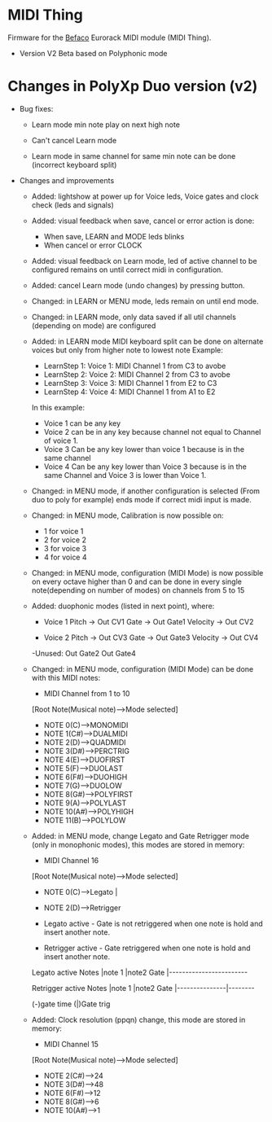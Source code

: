 # MIDI Thing
Firmware for the [Befaco](http://befaco.org) Eurorack MIDI module (MIDI Thing).

- Version V2 Beta based on Polyphonic mode

# Changes in PolyXp Duo version (v2)

- Bug fixes:
	- Learn mode min note play on next high note
	
	- Can't cancel Learn mode 
	
	- Learn mode in same channel for same min note can be done (incorrect keyboard split)

- Changes and improvements
	- Added: lightshow at power up for Voice leds, Voice gates and clock check (leds and signals)
	
	- Added: visual feedback when save, cancel or error action is done:
		- When save, LEARN and MODE leds blinks 
		- When cancel or error CLOCK
		
	- Added: visual feedback on Learn mode, led of active channel to be configured remains 
		on until correct midi in configuration.
		
	- Added: cancel Learn mode (undo changes) by pressing button.
	
	- Changed: in LEARN or MENU mode, leds remain on until end mode.
	
	- Changed: in LEARN mode, only data saved if all util channels (depending on mode) are configured
	
	- Added: in LEARN mode MIDI keyboard split can be done on alternate voices but only from higher note 
		to lowest note Example:
		- LearnStep 1: Voice 1: MIDI Channel 1 from C3 to avobe
		- LearnStep 2: Voice 2: MIDI Channel 2 from C3 to avobe
		- LearnStep 3: Voice 3: MIDI Channel 1 from E2 to C3
		- LearnStep 4: Voice 4: MIDI Channel 1 from A1 to E2
 
		In this example:
		- Voice 1 can be any key
		- Voice 2 can be in any key because channel not equal to Channel of voice 1.
		- Voice 3 Can be any key lower than voice 1 because is in the same channel
		- Voice 4 Can be any key lower than Voice 3 because is in the same Channel and Voice 3 is lower than Voice 1.
		
	- Changed: in MENU mode, if another configuration is selected (From duo to poly for example) 
		ends mode if correct midi input is made.
		
	- Changed: in MENU mode, Calibration is now possible on:
		- 1 for voice 1
		- 2 for voice 2
		- 3 for voice 3
		- 4 for voice 4
		
	- Changed: in MENU mode, configuration (MIDI Mode) is now possible on every octave higher than 0 
		and can be done in every single note(depending on number of modes) on channels from 5 to 15
	
	- Added: duophonic modes (listed in next point), where:
		- Voice 1
			Pitch 	 -> Out CV1
			Gate	 -> Out Gate1
			Velocity ->	Out CV2

		- Voice 2
			Pitch	 -> Out CV3
			Gate	 -> Out Gate3
			Velocity ->	Out CV4

		-Unused: 
			Out Gate2
			Out Gate4
		
	- Changed: in MENU mode, configuration (MIDI Mode) can be done with this MIDI notes:
		- MIDI Channel from 1 to 10

		[Root Note(Musical note)-->Mode selected]
		- NOTE 0(C)-->MONOMIDI
		- NOTE 1(C#)-->DUALMIDI
		- NOTE 2(D)-->QUADMIDI
		- NOTE 3(D#)-->PERCTRIG
		- NOTE 4(E)-->DUOFIRST
		- NOTE 5(F)-->DUOLAST
		- NOTE 6(F#)-->DUOHIGH
		- NOTE 7(G)-->DUOLOW
		- NOTE 8(G#)-->POLYFIRST
		- NOTE 9(A)-->POLYLAST
		- NOTE 10(A#)-->POLYHIGH
		- NOTE 11(B)-->POLYLOW

	- Added: in MENU mode, change Legato and Gate Retrigger mode (only in monophonic modes), this modes are stored in memory: 
		- MIDI Channel 16
		
		[Root Note(Musical note)-->Mode selected]
		- NOTE 0(C)-->Legato		|
		- NOTE 2(D)-->Retrigger


		- Legato active         - Gate is not retriggered when one note is hold and insert another note.
		- Retrigger active 	- Gate retriggered when one note is hold and insert another note.
	
		Legato active
			Notes  	|note 1         |note2
			Gate   	|------------------------

		Retrigger active
			Notes  	|note 1         |note2
			Gate	|---------------|--------
		
		(-)gate time
		(|)Gate trig		
 
	- Added: Clock resolution (ppqn) change, this mode are stored in memory:
		- MIDI Channel 15
		
		[Root Note(Musical note)-->Mode selected]

		- NOTE 2(C#)-->24
		- NOTE 3(D#)-->48
		- NOTE 6(F#)-->12
		- NOTE 8(G#)-->6
		- NOTE 10(A#)-->1

